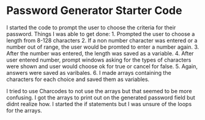 # Password Generator Starter Code

I started the code to prompt the user to choose the criteria for their password.
Things I was able to get done:
    1. Prompted the user to choose a length from 8-128 characters
    2. If a non number character was entered or a number out of range, the user would be promted to enter a number again.
    3. After the number was entered, the length was saved as a variable. 
    4. After user entered number, prompt windows asking for the types of characters were shown and user would choose ok for true or cancel for false.
    5. Again, answers were saved as varibales.
    6. I made arrays containing the characters for each choice and saved them as variables.

I tried to use Charcodes to not use the arrays but that seemed to be more confusing. 
I got the arrays to print out on the generated password field but didnt realize how. I started the if statements but I was unsure of the loops for the arrays. 


